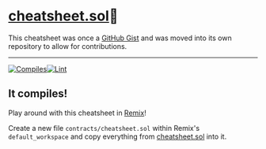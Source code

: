 # [cheatsheet.sol](https://github.com/patrickd-/cheatsheet.sol/blob/main/contracts/cheatsheet.sol)🔗

This cheatsheet was once a [GitHub Gist](https://gist.github.com/patrickd-/5000fc1eb3e9d92f555a9ea2af94de54) and was moved into its own repository to allow for contributions.

---


[![Compiles](https://github.com/patrickd-/cheatsheet.sol/actions/workflows/compiles.yaml/badge.svg)](https://github.com/patrickd-/cheatsheet.sol/actions/workflows/compiles.yaml)[![Lint](https://github.com/patrickd-/cheatsheet.sol/actions/workflows/lint.yaml/badge.svg)](https://github.com/patrickd-/cheatsheet.sol/actions/workflows/lint.yaml)

## It compiles!

Play around with this cheatsheet in [Remix](https://remix.ethereum.org/)!

Create a new file `contracts/cheatsheet.sol` within Remix's `default_workspace` and copy everything from [cheatsheet.sol](https://raw.githubusercontent.com/patrickd-/cheatsheet.sol/main/contracts/cheatsheet.sol) into it.
